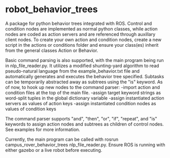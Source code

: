 # robot_behavior_trees
A package for python behavior trees integrated with ROS. Control and condition nodes are implemented as normal python classes, while action nodes are coded as action servers and are referenced through auxillary client nodes. To create your own action and condition nodes, create a new script in the actions or conditions folder and ensure your class(es) inherit from the general classes Action or Behavior.

Basic command parsing is also supported, with the main program being run in nlp_file_reader.py. It utilizes a modified shunting-yard algorithm to read pseudo-natural language from the example_behavior.txt file and automatically generates and executes the behavior tree specified. Subtasks can be temporarily abstracted away as subtrees using the "is" keyword. As of now, to hook up new nodes to the command parser:
    -import action and condition files at the top of the main file.
    -assign target keyword strings as word-split tuples in the global dictionary variable
    -assign instantiated action servers as values of action keys
    -assign instantiated condition nodes as values of condition keys
    
The command parser supports "and", "then", "or", "if", "repeat", and "is" keywords to assign action nodes and subtrees as children of control nodes. See examples for more information.

Currently, the main program can be called with rosrun campus_rover_behavior_trees nlp_file_reader.py. Ensure ROS is running with either gazebo or a live robot before executing.
